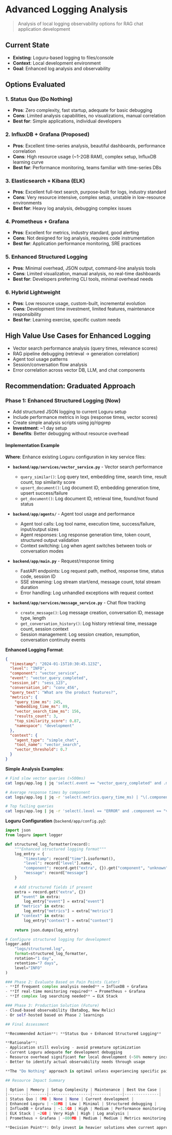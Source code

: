 # Advanced Logging Analysis

> Analysis of local logging observability options for RAG chat application development

## Current State
- **Existing**: Loguru-based logging to files/console  
- **Context**: Local development environment
- **Goal**: Enhanced log analysis and observability

## Options Evaluated

### 1. Status Quo (Do Nothing)
- **Pros**: Zero complexity, fast startup, adequate for basic debugging
- **Cons**: Limited analysis capabilities, no visualizations, manual correlation
- **Best for**: Simple applications, individual developers

### 2. InfluxDB + Grafana (Proposed)
- **Pros**: Excellent time-series analysis, beautiful dashboards, performance correlation
- **Cons**: High resource usage (~1-2GB RAM), complex setup, InfluxDB learning curve
- **Best for**: Performance monitoring, teams familiar with time-series DBs

### 3. Elasticsearch + Kibana (ELK)
- **Pros**: Excellent full-text search, purpose-built for logs, industry standard
- **Cons**: Very resource intensive, complex setup, unstable in low-resource environments
- **Best for**: Heavy log analysis, debugging complex issues

### 4. Prometheus + Grafana
- **Pros**: Excellent for metrics, industry standard, good alerting
- **Cons**: Not designed for log analysis, requires code instrumentation
- **Best for**: Application performance monitoring, SRE practices

### 5. Enhanced Structured Logging
- **Pros**: Minimal overhead, JSON output, command-line analysis tools
- **Cons**: Limited visualization, manual analysis, no real-time dashboards
- **Best for**: Developers preferring CLI tools, minimal overhead needs

### 6. Hybrid Lightweight
- **Pros**: Low resource usage, custom-built, incremental evolution
- **Cons**: Development time investment, limited features, maintenance responsibility
- **Best for**: Learning exercise, specific custom needs

## High Value Use Cases for Enhanced Logging
- Vector search performance analysis (query times, relevance scores)
- RAG pipeline debugging (retrieval → generation correlation)  
- Agent tool usage patterns
- Session/conversation flow analysis
- Error correlation across vector DB, LLM, and chat components

## Recommendation: Graduated Approach

### Phase 1: Enhanced Structured Logging (Now)
- Add structured JSON logging to current Loguru setup
- Include performance metrics in logs (response times, vector scores)
- Create simple analysis scripts using jq/ripgrep
- **Investment**: ~1 day setup
- **Benefits**: Better debugging without resource overhead

#### Implementation Example

**Where**: Enhance existing Loguru configuration in key service files:

- **`backend/app/services/vector_service.py`** - Vector search performance
  - `query_similar()`: Log query text, embedding time, search time, result count, top similarity score
  - `upsert_document()`: Log document ID, embedding generation time, upsert success/failure
  - `get_document()`: Log document ID, retrieval time, found/not found status

- **`backend/app/agents/`** - Agent tool usage and performance  
  - Agent tool calls: Log tool name, execution time, success/failure, input/output sizes
  - Agent responses: Log response generation time, token count, structured output validation
  - Context switching: Log when agent switches between tools or conversation modes

- **`backend/app/main.py`** - Request/response timing
  - FastAPI endpoints: Log request path, method, response time, status code, session ID
  - SSE streaming: Log stream start/end, message count, total stream duration
  - Error handling: Log unhandled exceptions with request context

- **`backend/app/services/message_service.py`** - Chat flow tracking
  - `create_message()`: Log message creation, conversation ID, message type, length
  - `get_conversation_history()`: Log history retrieval time, message count, session context
  - Session management: Log session creation, resumption, conversation continuity events

**Enhanced Logging Format**:
```json
{
  "timestamp": "2024-01-15T10:30:45.123Z",
  "level": "INFO",
  "component": "vector_service",
  "event": "vector_query_completed",
  "session_id": "sess_123",
  "conversation_id": "conv_456", 
  "query_text": "What are the product features?",
  "metrics": {
    "query_time_ms": 245,
    "embedding_time_ms": 89,
    "vector_search_time_ms": 156,
    "results_count": 3,
    "top_similarity_score": 0.87,
    "namespace": "development"
  },
  "context": {
    "agent_type": "simple_chat",
    "tool_name": "vector_search",
    "vector_threshold": 0.7
  }
}
```

**Simple Analysis Examples**:
```bash
# Find slow vector queries (>500ms)
cat logs/app.log | jq 'select(.event == "vector_query_completed" and .metrics.query_time_ms > 500)'

# Average response times by component
cat logs/app.log | jq -r 'select(.metrics.query_time_ms) | "\(.component) \(.metrics.query_time_ms)"' | awk '{sum[$1]+=$2; count[$1]++} END {for(c in sum) print c, sum[c]/count[c]}'

# Top failing queries
cat logs/app.log | jq -r 'select(.level == "ERROR" and .component == "vector_service") | .query_text' | sort | uniq -c | sort -nr
```

**Loguru Configuration** (`backend/app/config.py`):
```python
import json
from loguru import logger

def structured_log_formatter(record):
    """Enhanced structured logging format"""
    log_entry = {
        "timestamp": record["time"].isoformat(),
        "level": record["level"].name,
        "component": record.get("extra", {}).get("component", "unknown"),
        "message": record["message"]
    }
    
    # Add structured fields if present
    extra = record.get("extra", {})
    if "event" in extra:
        log_entry["event"] = extra["event"]
    if "metrics" in extra:
        log_entry["metrics"] = extra["metrics"]
    if "context" in extra:
        log_entry["context"] = extra["context"]
        
    return json.dumps(log_entry)

# Configure structured logging for development
logger.add(
    "logs/structured.log",
    format=structured_log_formatter,
    rotation="1 day",
    retention="7 days",
    level="INFO"
)

### Phase 2: Evaluate Based on Pain Points (Later)
- **If frequent complex analysis needed** → InfluxDB + Grafana
- **If real-time monitoring required** → Prometheus + Grafana  
- **If complex log searching needed** → ELK Stack

### Phase 3: Production Solution (Future)
- Cloud-based observability (DataDog, New Relic)
- Or self-hosted based on Phase 2 learnings

## Final Assessment

**Recommended Action**: **Status Quo + Enhanced Structured Logging**

**Rationale**:
- Application still evolving - avoid premature optimization
- Current Loguru adequate for development debugging
- Resource overhead significant for local development (~50% memory increase)
- Better to identify actual observability needs through usage

**The "Do Nothing" approach is optimal unless experiencing specific pain points that enhanced logging would solve.**

## Resource Impact Summary

| Option | Memory | Setup Complexity | Maintenance | Best Use Case |
|--------|--------|------------------|-------------|---------------|
| Status Quo | 0MB | None | None | Current development |
| Enhanced Loguru | ~10MB | Low | Minimal | Structured debugging |
| InfluxDB + Grafana | ~1.5GB | High | Medium | Performance monitoring |
| ELK Stack | ~2GB | Very High | High | Log analysis |
| Prometheus + Grafana | ~800MB | Medium | Medium | Metrics monitoring |

**Decision Point**: Only invest in heavier solutions when current approach creates measurable developer friction or blocks important insights.
